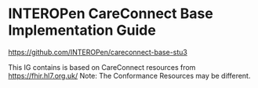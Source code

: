 # INTEROPen CareConnect Base Implementation Guide

https://github.com/INTEROPen/careconnect-base-stu3

This IG contains is based on CareConnect resources from https://fhir.hl7.org.uk/
Note: The Conformance Resources may be different.